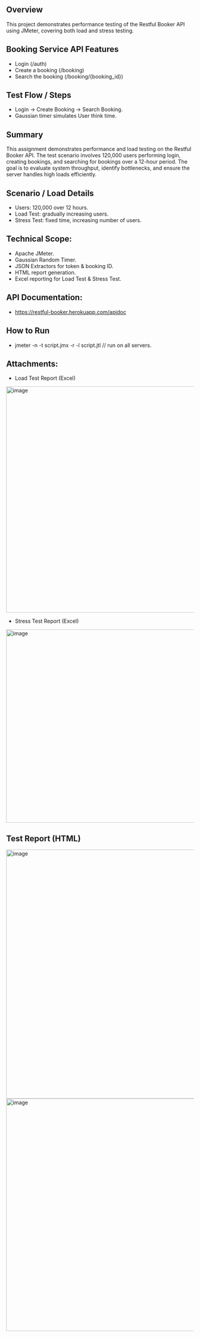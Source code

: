 ## Overview  
This project demonstrates performance testing of the Restful Booker API using JMeter, covering both load and stress testing.

## Booking Service API Features
-  Login (/auth)
- Create a booking (/booking)
- Search the booking (/booking/{booking_id})

## Test Flow / Steps
- Login → Create Booking → Search Booking.
- Gaussian timer simulates User think time.

## Summary
This assignment demonstrates performance and load testing on the Restful Booker API. The test scenario involves 120,000 users performing login, creating bookings, and searching for bookings over a 12-hour period. The goal is to evaluate system throughput, identify bottlenecks, and ensure the server handles high loads efficiently.

## Scenario / Load Details
- Users: 120,000 over 12 hours.
- Load Test: gradually increasing users.
- Stress Test: fixed time, increasing number of users.

## Technical Scope:
- Apache JMeter.
- Gaussian Random Timer.
- JSON Extractors for token & booking ID.
- HTML report generation.
- Excel reporting for Load Test & Stress Test.

## API Documentation:
- https://restful-booker.herokuapp.com/apidoc

## How to Run
- jmeter -n -t script.jmx -r -l script.jtl  // run on all servers.
## Attachments:
- Load Test Report (Excel)
<img width="1166" height="606" alt="image" src="https://github.com/user-attachments/assets/88eca2b8-d2d3-4aa9-ac59-a5080f989b9a" />

- Stress Test Report (Excel)
<img width="1044" height="518" alt="image" src="https://github.com/user-attachments/assets/81c2b862-38e7-4d33-8872-192dc8b8b7f0" />

## Test Report (HTML)
<img width="1647" height="667" alt="image" src="https://github.com/user-attachments/assets/851211df-6ce4-4a72-8519-be2af7712100" />
<img width="1630" height="623" alt="image" src="https://github.com/user-attachments/assets/f896b2d8-a39e-4c3b-93d6-83403db1e75e" />








